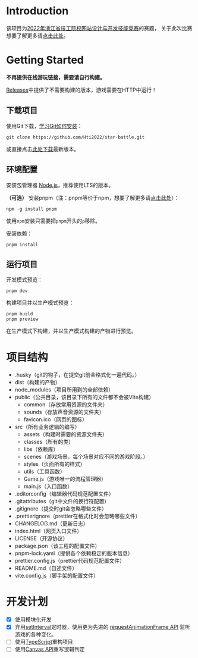 # Introduction

该项目为[2022年浙江省技工院校网站设计与开发技能竞赛](http://rlsbt.zj.gov.cn/art/2022/5/30/art_1229569595_58929499.html)的赛题，
关于此次比赛想要了解更多请[点击此处](https://mp.weixin.qq.com/s/a7Yfhvau8aaEpaue4yBszA)。

# Getting Started

**不再提供在线游玩链接，需要请自行构建。**

[Releases](https://github.com/chiyukikana/star-battle/releases/)中提供了不需要构建的版本，游戏需要在HTTP中运行！

## 下载项目

使用Git下载，[学习Git如何安装](https://www.cnblogs.com/xueweisuoyong/p/11914045.html)：

```shell
git clone https://github.com/Hti2022/star-battle.git
```

或直接点击[此处下载](https://github.com/Hti2022/star-battle/archive/refs/heads/master.zip)最新版本。

## 环境配置

安装包管理器 [Node.js](https://nodejs.org/en/)，推荐使用LTS的版本。

**（可选）** 安装pnpm（注：pnpm等价于npm，想要了解更多请[点击此处](https://rushjs.io/zh-cn/pages/maintainer/package_managers/)）：

```shell
npm -g install pnpm
```

使用`npm`安装只需要把`pnpm`开头的`p`移除。

安装依赖：

```shell
pnpm install
```

## 运行项目

开发模式预览：

```shell
pnpm dev
```

构建项目并以生产模式预览：

```shell
pnpm build
pnpm preview
```

在生产模式下构建，并以生产模式构建的产物进行预览。

# 项目结构

- .husky（git的钩子，在提交git前会格式化一遍代码。）
- dist（构建的产物）
- node_modules（项目所用到的全部依赖）
- public（公共目录，该目录下所有的文件都不会被Vite构建）
    - common（存放常用资源的文件夹）
    - sounds（存放声音资源的文件夹）
    - favicon.ico（网页的图标）
- src（所有业务逻辑的编写）
    - assets（构建时需要的资源文件夹）
    - classes（所有的类）
    - libs（依赖库）
    - scenes（游戏场景，每个场景对应不同的游戏阶段。）
    - styles（页面所有的样式）
    - utils（工具函数）
    - Game.js（游戏唯一的流程管理器）
    - main.js（入口函数）
- .editorconfig（编辑器代码规范配置文件）
- .gitattributes（git中文件的换行符配置）
- .gitignore（提交时git会忽略哪些文件）
- .prettierignore（prettier在格式化时会忽略哪些文件）
- CHANGELOG.md（更新日志）
- index.html（网页入口文件）
- LICENSE（开源协议）
- package.json（该工程的配置文件）
- pnpm-lock.yaml（提供各个依赖稳定的版本信息）
- prettier.config.js（prettier代码规范配置文件）
- README.md（自述文件）
- vite.config.js（脚手架的配置文件）

# 开发计划

- [x] 使用模块化开发
- [x] 弃用[setInterval](https://developer.mozilla.org/en-US/docs/Web/API/setInterval)定时器，使用更为先进的 [requestAnimationFrame API](https://developer.mozilla.org/en-US/docs/Web/API/Window/requestAnimationFrame) 监听游戏的各种变化。
- [ ] 使用[TypeScript](https://www.typescriptlang.org/)重构项目
- [ ] 使用[Canvas API](https://developer.mozilla.org/zh-CN/docs/Web/API/Canvas_API/Tutorial)重写逻辑判定
